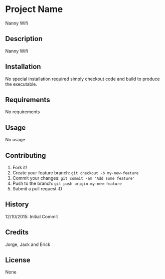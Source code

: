 # Project Name

Nanny Wifi

## Description

Nanny Wifi

## Installation

No special installation required simply checkout code and build to produce the executable.

## Requirements

No requirements

## Usage

No usage

## Contributing

1. Fork it!
2. Create your feature branch: `git checkout -b my-new-feature`
3. Commit your changes: `git commit -am 'Add some feature'`
4. Push to the branch: `git push origin my-new-feature`
5. Submit a pull request :D

## History

12/10/2015: Initial Commit

## Credits

Jorge, Jack and Erick

## License

None

